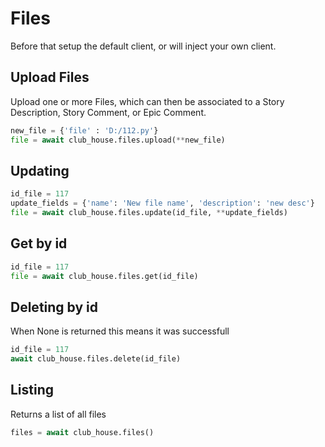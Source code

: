 # Files

Before that setup the default client, or will inject your own client.

## Upload Files

Upload one or more Files, which can then be associated to a Story Description, Story Comment, or Epic Comment.

```python
new_file = {'file' : 'D:/112.py'}
file = await club_house.files.upload(**new_file)
```

## Updating

```python
id_file = 117
update_fields = {'name': 'New file name', 'description': 'new desc'}
file = await club_house.files.update(id_file, **update_fields)
```

## Get by id

```python
id_file = 117
file = await club_house.files.get(id_file)
```

## Deleting by id

When None is returned this means it was successfull

```python
id_file = 117
await club_house.files.delete(id_file)
```

## Listing

Returns a list of all files

```python
files = await club_house.files()
```

